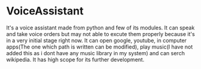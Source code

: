 # VoiceAssistant
It's a voice assistant made from python and few of its modules. It can speak and take voice orders but may not able to excute them properly because it's in a very initial stage right now. It can open google, youtube, in computer apps(The one which path is written can be modified), play music(I have not added this as i dont have any music library in my system) and can serch wikipedia. It has high scope for its further development.
